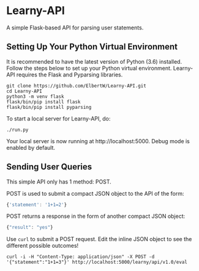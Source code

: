 # Learny-API
A simple Flask-based API for parsing user statements.

## Setting Up Your Python Virtual Environment
It is recommended to have the latest version of Python (3.6) installed. Follow the steps below to set up your Python virtual environment. Learny-API requires the Flask and Pyparsing libraries.

```
git clone https://github.com/ElbertW/Learny-API.git
cd Learny-API
python3 -m venv flask
flask/bin/pip install flask
flask/bin/pip install pyparsing
```

To start a local server for Learny-API, do:
```
./run.py
```

Your local server is now running at http://localhost:5000. Debug mode is enabled by default.

## Sending User Queries
This simple API only has 1 method: POST.

POST is used to submit a compact JSON object to the API of the form:
```javascript
{'statement': '1+1=2'}
```

POST returns a response in the form of another compact JSON object:
```javascript
{"result": "yes"}
```

Use `curl` to submit a POST request. Edit the inline JSON object to see the different possible outcomes!
```
curl -i -H "Content-Type: application/json" -X POST -d '{"statement":"1+1=3"}' http://localhost:5000/learny/api/v1.0/eval
```